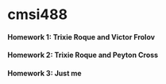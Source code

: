 # cmsi488

#### Homework 1: Trixie Roque and Victor Frolov
#### Homework 2: Trixie Roque and Peyton Cross
#### Homework 3: Just me
